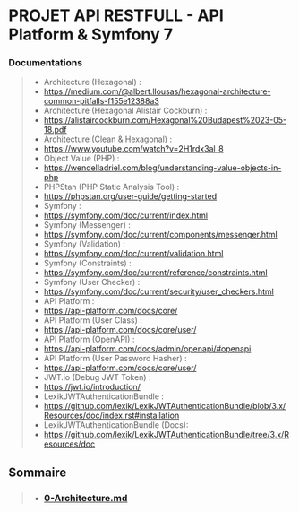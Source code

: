 # PROJET API RESTFULL - API Platform & Symfony 7

### Documentations
> - Architecture (Hexagonal) :
> - https://medium.com/@albert.llousas/hexagonal-architecture-common-pitfalls-f155e12388a3
> - Architecture (Hexagonal Alistair Cockburn) :
> - https://alistaircockburn.com/Hexagonal%20Budapest%2023-05-18.pdf
> - Architecture (Clean & Hexagonal) :
> - https://www.youtube.com/watch?v=2H1rdx3al_8
> - Object Value (PHP) :
> - https://wendelladriel.com/blog/understanding-value-objects-in-php
> - PHPStan (PHP Static Analysis Tool) :
> - https://phpstan.org/user-guide/getting-started
> - Symfony :
> - https://symfony.com/doc/current/index.html
> - Symfony (Messenger) :
> - https://symfony.com/doc/current/components/messenger.html
> - Symfony (Validation) :
> - https://symfony.com/doc/current/validation.html
> - Symfony (Constraints) :
> - https://symfony.com/doc/current/reference/constraints.html
> - Symfony (User Checker) :
> - https://symfony.com/doc/current/security/user_checkers.html
> - API Platform :
> - https://api-platform.com/docs/core/
> - API Platform (User Class) :
> - https://api-platform.com/docs/core/user/
> - API Platform (OpenAPI) :
> - https://api-platform.com/docs/admin/openapi/#openapi
> - API Platform (User Password Hasher) :
> - https://api-platform.com/docs/core/user/
> - JWT.io (Debug JWT Token) :
> - https://jwt.io/introduction/
> - LexikJWTAuthenticationBundle :
> - https://github.com/lexik/LexikJWTAuthenticationBundle/blob/3.x/Resources/doc/index.rst#installation
> - LexikJWTAuthenticationBundle (Docs):
> - https://github.com/lexik/LexikJWTAuthenticationBundle/tree/3.x/Resources/doc

## Sommaire
> - ### [0-Architecture.md](https://github.com/xamayca/api-hexagonal/blob/master/Documentation/Architecture.md)

